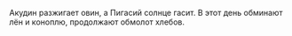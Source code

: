 Акудин разжигает овин, а Пигасий солнце гасит. В этот день обминают лён и коноплю, продолжают обмолот хлебов.
